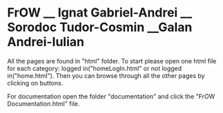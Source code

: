 # FrOW __ Ignat Gabriel-Andrei __ Sorodoc Tudor-Cosmin __Galan Andrei-Iulian

All the pages are found in "html" folder.
To start please open one html file for each category: logged in("homeLogIn.html" or not logged in("home.html"). Then you can browse through all the other pages by clicking on buttons.

For documentation open the folder "documentation" and click the "FrOW Documentation.html" file.
